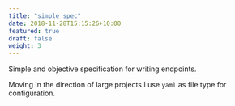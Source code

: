 ```yaml
---
title: "simple spec"
date: 2018-11-28T15:15:26+10:00
featured: true
draft: false
weight: 3
---
```


Simple and objective specification for writing endpoints.

Moving in the direction of large projects I use `yaml` as file type for configuration.
